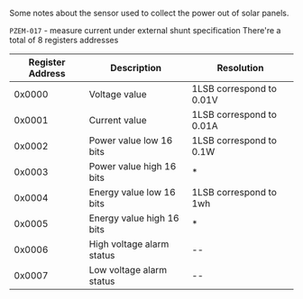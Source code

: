 Some notes about the sensor used to collect the power out of solar panels.

`PZEM-017` - measure current under external shunt specification
There're a total of 8 registers addresses

| Register Address | Description | Resolution
| --- | --- | --- |
| 0x0000 | Voltage value | 1LSB correspond to 0.01V
| 0x0001 | Current value | 1LSB correspond to 0.01A
| 0x0002 | Power value low 16 bits | 1LSB correspond to 0.1W
| 0x0003 | Power value high 16 bits | *
| 0x0004 | Energy value low 16 bits | 1LSB correspond to 1wh
| 0x0005 | Energy value high 16 bits | *
| 0x0006 | High voltage alarm status | --
| 0x0007 | Low voltage alarm status | --



 
